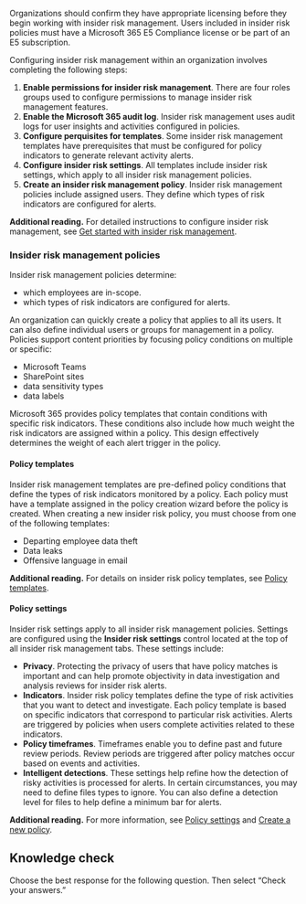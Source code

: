 Organizations should confirm they have appropriate licensing before they begin working with insider risk management. Users included in insider risk policies must have a Microsoft 365 E5 Compliance license or be part of an E5 subscription.

Configuring insider risk management within an organization involves completing the following steps:

1.  **Enable permissions for insider risk management**. There are four roles groups used to configure permissions to manage insider risk management features.
2.  **Enable the Microsoft 365 audit log**. Insider risk management uses audit logs for user insights and activities configured in policies.
3.  **Configure perquisites for templates**. Some insider risk management templates have prerequisites that must be configured for policy indicators to generate relevant activity alerts.
4.  **Configure insider risk settings**. All templates include insider risk settings, which apply to all insider risk management policies.
5.  **Create an insider risk management policy**. Insider risk management policies include assigned users. They define which types of risk indicators are configured for alerts.

**Additional reading.** For detailed instructions to configure insider risk management, see [Get started with insider risk management](/microsoft-365/compliance/insider-risk-management-configure).

### Insider risk management policies

Insider risk management policies determine:

 -  which employees are in-scope.
 -  which types of risk indicators are configured for alerts.

An organization can quickly create a policy that applies to all its users. It can also define individual users or groups for management in a policy. Policies support content priorities by focusing policy conditions on multiple or specific:

 -  Microsoft Teams
 -  SharePoint sites
 -  data sensitivity types
 -  data labels

Microsoft 365 provides policy templates that contain conditions with specific risk indicators. These conditions also include how much weight the risk indicators are assigned within a policy. This design effectively determines the weight of each alert trigger in the policy.

#### Policy templates

Insider risk management templates are pre-defined policy conditions that define the types of risk indicators monitored by a policy. Each policy must have a template assigned in the policy creation wizard before the policy is created. When creating a new insider risk policy, you must choose from one of the following templates:

 -  Departing employee data theft
 -  Data leaks
 -  Offensive language in email

**Additional reading.** For details on insider risk policy templates, see [Policy templates](/microsoft-365/compliance/insider-risk-management-policies).

#### Policy settings

Insider risk settings apply to all insider risk management policies. Settings are configured using the **Insider risk settings** control located at the top of all insider risk management tabs. These settings include:

 -  **Privacy**. Protecting the privacy of users that have policy matches is important and can help promote objectivity in data investigation and analysis reviews for insider risk alerts.
 -  **Indicators**. Insider risk policy templates define the type of risk activities that you want to detect and investigate. Each policy template is based on specific indicators that correspond to particular risk activities. Alerts are triggered by policies when users complete activities related to these indicators.
 -  **Policy timeframes**. Timeframes enable you to define past and future review periods. Review periods are triggered after policy matches occur based on events and activities.
 -  **Intelligent detections**. These settings help refine how the detection of risky activities is processed for alerts. In certain circumstances, you may need to define files types to ignore. You can also define a detection level for files to help define a minimum bar for alerts.

**Additional reading.** For more information, see [Policy settings](/microsoft-365/compliance/insider-risk-management-policies) and [Create a new policy](/microsoft-365/compliance/insider-risk-management-policies).

## Knowledge check

Choose the best response for the following question. Then select “Check your answers.”